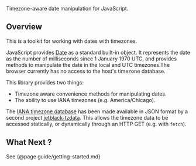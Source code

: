 Timezone-aware date manipulation for JavaScript.

## Overview

This is a toolkit for working with dates with timezones.

JavaScript provides
[Date](https://developer.mozilla.org/en-US/docs/Web/JavaScript/Reference/Global_Objects/Date)
as a standard built-in object. It represents the date as the number of
milliseconds since 1 January 1970 UTC, and provides methods to manipulate the
date in the local and UTC timezones.The browser currently has no access to
the host's timezone database.

This library provides two things:

* Timezone aware convenience methods for manipulating dates.
* The ability to use IANA timezones (e.g. America/Chicago).

The
[IANA timezone database](https://www.iana.org/time-zones)
has been made available in JSON format by
a second project [jetblack-tzdata](https://github.com/rob-blackbourn/jetblack-tzdata).
This allows the timezone data to be accessed statically, or dynamically through
an HTTP GET (e.g. with `fetch`).

## What Next ?

See {@page guide/getting-started.md}
